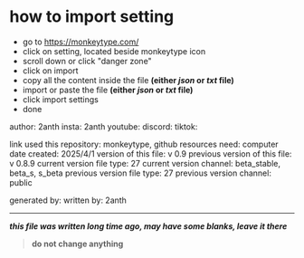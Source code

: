 # how to import setting

- go to https://monkeytype.com/
- click on setting, located beside monkeytype icon
- scroll down or click "danger zone"
- click on import
- copy all the content inside the file **(either *json* or *txt* file)**
- import or paste the file **(either *json* or *txt* file)**
- click import settings
- done

author: 2anth
insta: 2anth
youtube: 
discord:
tiktok: 

link used this repository: monkeytype, github
resources need: computer
date created: 2025/4/1
version of this file: v 0.9
previous version of this file: v 0.8.9
current version file type: 27
current version channel: beta_stable, beta_s, s_beta
previous version file type: 27
previous version channel: public

generated by:
written by: 2anth

---

***this file was written long time ago, may have some blanks, leave it there***
> **do not change anything**
